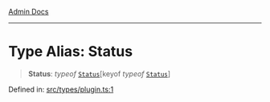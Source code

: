 [Admin Docs](/)

***

# Type Alias: Status

> **Status**: *typeof* [`Status`](../variables/Status.md)\[keyof *typeof* [`Status`](../variables/Status.md)\]

Defined in: [src/types/plugin.ts:1](https://github.com/PalisadoesFoundation/talawa-admin/blob/main/src/types/plugin.ts#L1)
